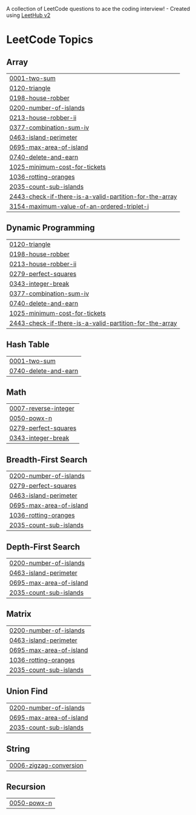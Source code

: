 A collection of LeetCode questions to ace the coding interview! - Created using [LeetHub v2](https://github.com/arunbhardwaj/LeetHub-2.0)
<!---LeetCode Topics Start-->
# LeetCode Topics
## Array
|  |
| ------- |
| [0001-two-sum](https://github.com/HPPRANAV/Leetcode/tree/master/0001-two-sum) |
| [0120-triangle](https://github.com/HPPRANAV/Leetcode/tree/master/0120-triangle) |
| [0198-house-robber](https://github.com/HPPRANAV/Leetcode/tree/master/0198-house-robber) |
| [0200-number-of-islands](https://github.com/HPPRANAV/Leetcode/tree/master/0200-number-of-islands) |
| [0213-house-robber-ii](https://github.com/HPPRANAV/Leetcode/tree/master/0213-house-robber-ii) |
| [0377-combination-sum-iv](https://github.com/HPPRANAV/Leetcode/tree/master/0377-combination-sum-iv) |
| [0463-island-perimeter](https://github.com/HPPRANAV/Leetcode/tree/master/0463-island-perimeter) |
| [0695-max-area-of-island](https://github.com/HPPRANAV/Leetcode/tree/master/0695-max-area-of-island) |
| [0740-delete-and-earn](https://github.com/HPPRANAV/Leetcode/tree/master/0740-delete-and-earn) |
| [1025-minimum-cost-for-tickets](https://github.com/HPPRANAV/Leetcode/tree/master/1025-minimum-cost-for-tickets) |
| [1036-rotting-oranges](https://github.com/HPPRANAV/Leetcode/tree/master/1036-rotting-oranges) |
| [2035-count-sub-islands](https://github.com/HPPRANAV/Leetcode/tree/master/2035-count-sub-islands) |
| [2443-check-if-there-is-a-valid-partition-for-the-array](https://github.com/HPPRANAV/Leetcode/tree/master/2443-check-if-there-is-a-valid-partition-for-the-array) |
| [3154-maximum-value-of-an-ordered-triplet-i](https://github.com/HPPRANAV/Leetcode/tree/master/3154-maximum-value-of-an-ordered-triplet-i) |
## Dynamic Programming
|  |
| ------- |
| [0120-triangle](https://github.com/HPPRANAV/Leetcode/tree/master/0120-triangle) |
| [0198-house-robber](https://github.com/HPPRANAV/Leetcode/tree/master/0198-house-robber) |
| [0213-house-robber-ii](https://github.com/HPPRANAV/Leetcode/tree/master/0213-house-robber-ii) |
| [0279-perfect-squares](https://github.com/HPPRANAV/Leetcode/tree/master/0279-perfect-squares) |
| [0343-integer-break](https://github.com/HPPRANAV/Leetcode/tree/master/0343-integer-break) |
| [0377-combination-sum-iv](https://github.com/HPPRANAV/Leetcode/tree/master/0377-combination-sum-iv) |
| [0740-delete-and-earn](https://github.com/HPPRANAV/Leetcode/tree/master/0740-delete-and-earn) |
| [1025-minimum-cost-for-tickets](https://github.com/HPPRANAV/Leetcode/tree/master/1025-minimum-cost-for-tickets) |
| [2443-check-if-there-is-a-valid-partition-for-the-array](https://github.com/HPPRANAV/Leetcode/tree/master/2443-check-if-there-is-a-valid-partition-for-the-array) |
## Hash Table
|  |
| ------- |
| [0001-two-sum](https://github.com/HPPRANAV/Leetcode/tree/master/0001-two-sum) |
| [0740-delete-and-earn](https://github.com/HPPRANAV/Leetcode/tree/master/0740-delete-and-earn) |
## Math
|  |
| ------- |
| [0007-reverse-integer](https://github.com/HPPRANAV/Leetcode/tree/master/0007-reverse-integer) |
| [0050-powx-n](https://github.com/HPPRANAV/Leetcode/tree/master/0050-powx-n) |
| [0279-perfect-squares](https://github.com/HPPRANAV/Leetcode/tree/master/0279-perfect-squares) |
| [0343-integer-break](https://github.com/HPPRANAV/Leetcode/tree/master/0343-integer-break) |
## Breadth-First Search
|  |
| ------- |
| [0200-number-of-islands](https://github.com/HPPRANAV/Leetcode/tree/master/0200-number-of-islands) |
| [0279-perfect-squares](https://github.com/HPPRANAV/Leetcode/tree/master/0279-perfect-squares) |
| [0463-island-perimeter](https://github.com/HPPRANAV/Leetcode/tree/master/0463-island-perimeter) |
| [0695-max-area-of-island](https://github.com/HPPRANAV/Leetcode/tree/master/0695-max-area-of-island) |
| [1036-rotting-oranges](https://github.com/HPPRANAV/Leetcode/tree/master/1036-rotting-oranges) |
| [2035-count-sub-islands](https://github.com/HPPRANAV/Leetcode/tree/master/2035-count-sub-islands) |
## Depth-First Search
|  |
| ------- |
| [0200-number-of-islands](https://github.com/HPPRANAV/Leetcode/tree/master/0200-number-of-islands) |
| [0463-island-perimeter](https://github.com/HPPRANAV/Leetcode/tree/master/0463-island-perimeter) |
| [0695-max-area-of-island](https://github.com/HPPRANAV/Leetcode/tree/master/0695-max-area-of-island) |
| [2035-count-sub-islands](https://github.com/HPPRANAV/Leetcode/tree/master/2035-count-sub-islands) |
## Matrix
|  |
| ------- |
| [0200-number-of-islands](https://github.com/HPPRANAV/Leetcode/tree/master/0200-number-of-islands) |
| [0463-island-perimeter](https://github.com/HPPRANAV/Leetcode/tree/master/0463-island-perimeter) |
| [0695-max-area-of-island](https://github.com/HPPRANAV/Leetcode/tree/master/0695-max-area-of-island) |
| [1036-rotting-oranges](https://github.com/HPPRANAV/Leetcode/tree/master/1036-rotting-oranges) |
| [2035-count-sub-islands](https://github.com/HPPRANAV/Leetcode/tree/master/2035-count-sub-islands) |
## Union Find
|  |
| ------- |
| [0200-number-of-islands](https://github.com/HPPRANAV/Leetcode/tree/master/0200-number-of-islands) |
| [0695-max-area-of-island](https://github.com/HPPRANAV/Leetcode/tree/master/0695-max-area-of-island) |
| [2035-count-sub-islands](https://github.com/HPPRANAV/Leetcode/tree/master/2035-count-sub-islands) |
## String
|  |
| ------- |
| [0006-zigzag-conversion](https://github.com/HPPRANAV/Leetcode/tree/master/0006-zigzag-conversion) |
## Recursion
|  |
| ------- |
| [0050-powx-n](https://github.com/HPPRANAV/Leetcode/tree/master/0050-powx-n) |
<!---LeetCode Topics End-->